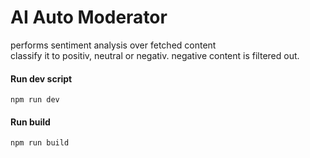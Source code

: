 # AI Auto Moderator
performs sentiment analysis over fetched content
<br />
classify it to positiv, neutral or negativ. negative content is filtered out.


#### Run dev script
```
npm run dev
```
#### Run build
```
npm run build
```


